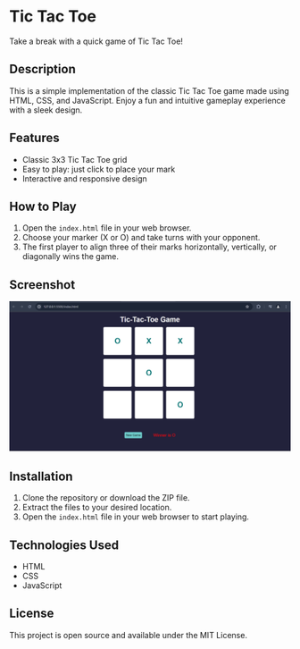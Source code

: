 # Tic Tac Toe

Take a break with a quick game of Tic Tac Toe!

## Description

This is a simple implementation of the classic Tic Tac Toe game made using HTML, CSS, and JavaScript. Enjoy a fun and intuitive gameplay experience with a sleek design.

## Features

- Classic 3x3 Tic Tac Toe grid
- Easy to play: just click to place your mark
- Interactive and responsive design

## How to Play

1. Open the `index.html` file in your web browser.
2. Choose your marker (X or O) and take turns with your opponent.
3. The first player to align three of their marks horizontally, vertically, or diagonally wins the game.

## Screenshot

![Tic Tac Toe Screenshot](screenshot.png)

## Installation

1. Clone the repository or download the ZIP file.
2. Extract the files to your desired location.
3. Open the `index.html` file in your web browser to start playing.

## Technologies Used

- HTML
- CSS
- JavaScript

## License

This project is open source and available under the MIT License.
